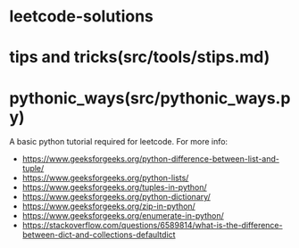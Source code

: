 # leetcode-solutions

# tips and tricks(src/tools/stips.md)

# pythonic_ways(src/pythonic_ways.py)
A basic python tutorial required for leetcode.
For more info:
- https://www.geeksforgeeks.org/python-difference-between-list-and-tuple/
- https://www.geeksforgeeks.org/python-lists/
- https://www.geeksforgeeks.org/tuples-in-python/
- https://www.geeksforgeeks.org/python-dictionary/
- https://www.geeksforgeeks.org/zip-in-python/
- https://www.geeksforgeeks.org/enumerate-in-python/
- https://stackoverflow.com/questions/6589814/what-is-the-difference-between-dict-and-collections-defaultdict
